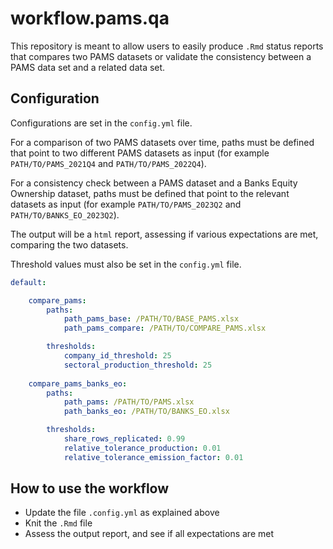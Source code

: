 # workflow.pams.qa
This repository is meant to allow users to easily produce `.Rmd` status reports that compares two PAMS datasets or validate the consistency between a PAMS data set and a related data set.


## Configuration

Configurations are set in the `config.yml` file. 

For a comparison of two PAMS datasets over time, paths must be defined that point to two different PAMS datasets as input (for example `PATH/TO/PAMS_2021Q4` and `PATH/TO/PAMS_2022Q4`).

For a consistency check between a PAMS dataset and a Banks Equity Ownership dataset, paths must be defined that point to the relevant datasets as input (for example `PATH/TO/PAMS_2023Q2` and `PATH/TO/BANKS_EO_2023Q2`).


The output will be a `html` report, assessing if various expectations are met, comparing the two datasets. 

Threshold values must also be set in the `config.yml` file. 

``` yaml
default:

    compare_pams:
        paths:
            path_pams_base: /PATH/TO/BASE_PAMS.xlsx
            path_pams_compare: /PATH/TO/COMPARE_PAMS.xlsx

        thresholds:
            company_id_threshold: 25
            sectoral_production_threshold: 25
            
    compare_pams_banks_eo:
        paths:
            path_pams: /PATH/TO/PAMS.xlsx
            path_banks_eo: /PATH/TO/BANKS_EO.xlsx

        thresholds:
            share_rows_replicated: 0.99
            relative_tolerance_production: 0.01
            relative_tolerance_emission_factor: 0.01

```

## How to use the workflow

* Update the file `.config.yml` as explained above
* Knit the `.Rmd` file
* Assess the output report, and see if all expectations are met
